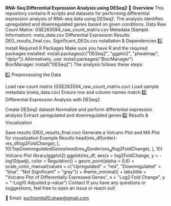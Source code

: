**RNA-Seq Differential Expression Analysis using DESeq2**
📌 **Overview**
This repository contains R scripts and datasets for performing differential expression analysis of RNA-seq data using DESeq2. The analysis identifies upregulated and downregulated genes based on given conditions.
 Data
Raw Count Matrix: GSE263594_raw_count_matrix.csv
Metadata (Sample Information): meta_data.csv
Differential Expression Results: DEG_results_final.csv, Significant_DEGs.csv
nstallation & Dependencies
1️⃣ Install Required R Packages
Make sure you have R and the required packages installed:
install.packages(c("DESeq2", "ggplot2", "pheatmap", "dplyr"))
Alternatively, use:
install.packages("BiocManager")
BiocManager::install("DESeq2")
The analysis follows these steps:

1️⃣ Preprocessing the Data

Load raw count matrix (GSE263594_raw_count_matrix.csv)
Load sample metadata (meta_data.csv)
Ensure row and column names match
2️⃣ Differential Expression Analysis with DESeq2

Create DESeq2 dataset
Normalize and perform differential expression analysis
Extract upregulated and downregulated genes
3️⃣ Results & Visualization

Save results (DEG_results_final.csv)
Generate a Volcano Plot and MA Plot for visualization
Example Results
head(res_df[order(-res_df$log2FoldChange), ], 10)
Top Downregulated Genes
head(res_df[order(res_df$log2FoldChange), ], 10)
Volcano Plot
library(ggplot2)
ggplot(res_df, aes(x = log2FoldChange, y = -log10(padj), color = Regulation)) +
  geom_point(alpha = 0.6) +
  scale_color_manual(values = c("Upregulated" = "red", "Downregulated" = "blue", "Not Significant" = "gray")) +
  theme_minimal() +
  labs(title = "Volcano Plot of Differentially Expressed Genes",
       x = "Log2 Fold Change",
       y = "-Log10 Adjusted p-value")
Contact
If you have any questions or suggestions, feel free to open an issue or reach out!

📧 Email: suchismita10.shaw@gmail.com
